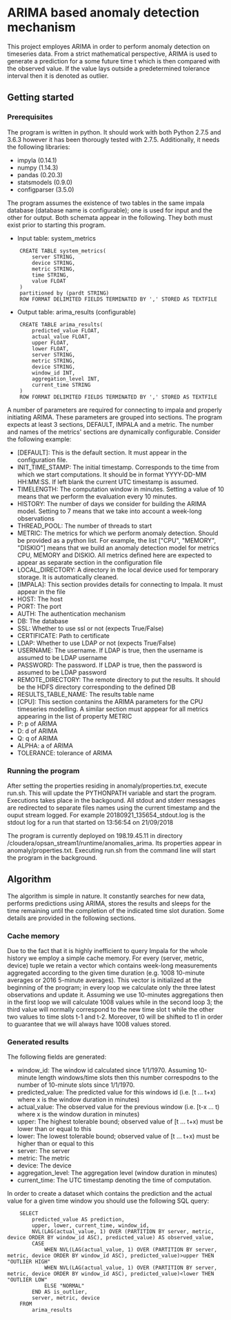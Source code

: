 
# ARIMA based anomaly detection mechanism
This project employes ARIMA in order to perform anomaly detection on timeseries data. From a strict mathematical perspective, ARIMA is used to generate a prediction for a some future time t which is then compared with the observed value. If the value lays outside a predetermined tolerance interval then it is denoted as outlier.    

## Getting started

### Prerequisites

The program is written in python. It should work with both Python 2.7.5 and 3.6.3 however it has been thorougly tested with 2.7.5. Additionally, it needs the following libraries:

* impyla (0.14.1)
* numpy (1.14.3)
* pandas (0.20.3)
* statsmodels (0.9.0)
* configparser (3.5.0)

The program assumes the existence of two tables in the same impala database (database name is configurable); one is used for input and the other for output. Both schemata appear in the following. They both must exist prior to starting this program.

* Input table: system_metrics

```
	CREATE TABLE system_metrics(  
		server STRING,
		device STRING,
		metric STRING,
		time STRING,
		value FLOAT
	)
	partitioned by (pardt STRING)
	ROW FORMAT DELIMITED FIELDS TERMINATED BY ',' STORED AS TEXTFILE
```

* Output table: arima_results (configurable)

```
	CREATE TABLE arima_results(  
		predicted_value FLOAT,
		actual_value FLOAT,
		upper FLOAT,
		lower FLOAT,
		server STRING,
		metric STRING,
		device STRING,
		window_id INT,
		aggregation_level INT,
		current_time STRING
	)
	ROW FORMAT DELIMITED FIELDS TERMINATED BY ',' STORED AS TEXTFILE
```

A number of parameters are required for connecting to impala and properly initiating ARIMA. These parameters are grouped into sections. The program expects at least 3 sections, DEFAULT, IMPALA and a metric. The number and names of the metrics' sections are dynamically configurable. Consider the following example:

* [DEFAULT]: This is the default section. It must appear in the configuration file.
* INIT_TIME_STAMP: The initial timestamp. Corresponds to the time from which we start computations. It should be in format YYYY-DD-MM HH:MM:SS. If left blank the current UTC timestamp is assumed. 
* TIMELENGTH: The computation window in minutes. Setting a value of 10 means that we perform the evaluation every 10 minutes.
* HISTORY: The number of days we consider for building the ARIMA model. Setting to 7 means that we take into account a week-long observations
* THREAD_POOL: The number of threads to start
* METRIC: The metrics for which we perform anomaly detection. Should be provided as a python list. For example, the list ["CPU", "MEMORY", "DISKIO"] means that we build an anomaly detection model for metrics CPU, MEMORY and DISKIO. All metrics defined here are expected to appear as separate section in the configuration file
* LOCAL_DIRECTORY: A directory in the local device used for temporary storage. It is automatically cleaned.
* [IMPALA]: This section provides details for connecting to Impala. It must appear in the file
* HOST: The host
* PORT: The port
* AUTH: The authentication mechanism
* DB: The database
* SSL: Whether to use ssl or not (expects True/False)
* CERTIFICATE: Path to certificate
* LDAP: Whether to use LDAP or not (expects True/False)
* USERNAME: The username. If LDAP is true, then the username is assumed to be LDAP username
* PASSWORD: The password. If LDAP is true, then the password is assumed to be LDAP password
* REMOTE_DIRECTORY: The remote directory to put the results. It should be the HDFS directory corresponding to the defined DB
* RESULTS_TABLE_NAME: The results table name
* [CPU]: This section contanins the ARIMA parameters for the CPU timeseries modelling. A similar section must apppear for all metrics appearing in the list of property METRIC
* P: p of ARIMA
* D: d of ARIMA
* Q: q of ARIMA
* ALPHA: a of ARIMA
* TOLERANCE: tolerance of ARIMA

### Running the program
After setting the properties residing in anomaly/properties.txt, execute run.sh. This will update the PYTHONPATH variable and start the program. Executions takes place in the backgound. All stdout and stderr messages are redirected to separate files names using the current timestamp and the ouput stream logged. For example 20180921_135654_stdout.log is the stdout log for a run that started on 13:56:54 on 21/09/2018

The program is currently deployed on 198.19.45.11 in directory /cloudera/opsan_stream1/runtime/anomalies_arima. Its properties appear in anomaly/properties.txt. Executing run.sh from the command line will start the program in the background.

## Algorithm
The algorithm is simple in nature. It constantly searches for new data, performs predictions using ARIMA, stores the results and sleeps for the time remaining until the completion of the indicated time slot duration. Some details are provided in the following sections.

### Cache memory
Due to the fact that it is highly inefficient to query Impala for the whole history we employ a simple cache memory. For every (server, metric, device) tuple we retain a vector which contains week-long measurements aggregated according to the given time duration (e.g. 1008 10-minute averages or 2016 5-minute averages). This vector is initialized at the beginning of the program; in every loop we calculate only the three latest observations and update it. Assuming we use 10-minutes aggregations then in the first loop we will calculate 1008 values while in the second loop 3; the third value will normally correspond to the new time slot t while the other two values to time slots t-1 and t-2. Moreover,  t0 will be shifted to t1 in order to guarantee that we will always have 1008 values stored.

### Generated results
The following fields are generated: 
* window_id: The window id calculated since 1/1/1970. Assuming 10-minute length windows/time slots then this number correspodns to the number of 10-minute slots since 1/1/1970.
* predicted_value: The predicted value for this windows id (i.e. \[t ... t+x) where x is the window duration in minutes)
* actual_value: The observed value for the previous window (i.e. \[t-x ... t) where x is the window duration in minutes)
* upper: The highest tolerable bound; observed value of \[t ... t+x) must be lower than or equal to this
* lower: The lowest tolerable bound; observed value of \[t ... t+x) must be higher than or equal to this
* server: The server
* metric: The metric
* device: The device 
* aggregation_level: The aggregation level (window duration in minutes) 
* current_time: The UTC timestamp denoting the time of computation. 
 
In order to create a dataset which contains the prediction and the actual value for a given time window you should use the following SQL query:

```
	SELECT 
		predicted_value AS prediction, 
		upper, lower, current_time, window_id,
		NVL(LAG(actual_value, 1) OVER (PARTITION BY server, metric, device ORDER BY window_id ASC), predicted_value) AS observed_value,  
		CASE
			WHEN NVL(LAG(actual_value, 1) OVER (PARTITION BY server, metric, device ORDER BY window_id ASC), predicted_value)>upper THEN "OUTLIER HIGH"
			WHEN NVL(LAG(actual_value, 1) OVER (PARTITION BY server, metric, device ORDER BY window_id ASC), predicted_value)<lower THEN "OUTLIER LOW"
			ELSE "NORMAL"
		END AS is_outlier,
		server, metric, device
	FROM 
		arima_results
```


